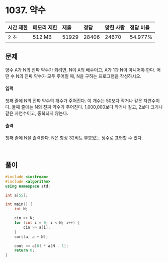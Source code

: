 # 1037. 약수

| 시간 제한 | 메모리 제한 | 제출  | 정답  | 맞힌 사람 | 정답 비율 |
| :-------- | :---------- | :---- | :---- | :-------- | :-------- |
| 2 초      | 512 MB      | 51929 | 28406 | 24670     | 54.977%   |

## 문제

양수 A가 N의 진짜 약수가 되려면, N이 A의 배수이고, A가 1과 N이 아니어야 한다. 어떤 수 N의 진짜 약수가 모두 주어질 때, N을 구하는 프로그램을 작성하시오.

#### 입력

첫째 줄에 N의 진짜 약수의 개수가 주어진다. 이 개수는 50보다 작거나 같은 자연수이다. 둘째 줄에는 N의 진짜 약수가 주어진다. 1,000,000보다 작거나 같고, 2보다 크거나 같은 자연수이고, 중복되지 않는다.

#### 출력

첫째 줄에 N을 출력한다. N은 항상 32비트 부호있는 정수로 표현할 수 있다.

<br/>

## 풀이

```c++
#include <iostream>
#include <algorithm>
using namespace std;

int a[55];

int main() {
	int N;

	cin >> N;
	for (int i = 0; i < N; i++) {
		cin >> a[i];
	}
	sort(a, a + N);

	cout << a[0] * a[N - 1];
	return 0;
}
```
